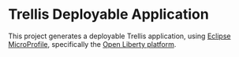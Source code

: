 # Trellis Deployable Application

This project generates a deployable Trellis application, using
[Eclipse MicroProfile](https://microprofile.io/), specifically the
[Open Liberty platform](https://openliberty.io/).


